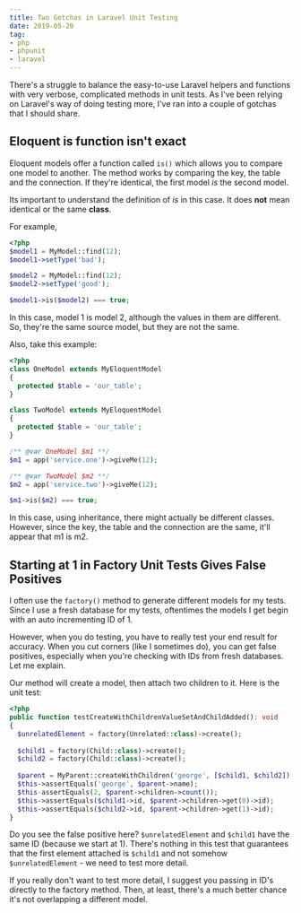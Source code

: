```yaml
---
title: Two Gotchas in Laravel Unit Testing
date: 2019-05-20
tag:
- php
- phpunit
- laravel
---
```

There's a struggle to balance the easy-to-use Laravel helpers and functions with very verbose, complicated methods in unit tests.  As I've been relying on Laravel's way of doing testing more, I've ran into a couple of gotchas that I should share.

<!--more-->

## Eloquent is function isn't exact

Eloquent models offer a function called `is()` which allows you to compare one model to another.  The method works by comparing the key, the table and the connection.  If they're identical, the first model _is_ the second model.

Its important to understand the definition of _is_ in this case.  It does **not** mean identical or the same **class**.

For example,

```php
<?php
$model1 = MyModel::find(12);
$model1->setType('bad');

$model2 = MyModel::find(12);
$model2->setType('good');

$model1->is($model2) === true;
```

In this case, model 1 is model 2, although the values in them are different.  So, they're the same source model, but they are not the same.

Also, take this example:

```php
<?php
class OneModel extends MyEloquentModel
{
  protected $table = 'our_table';
}

class TwoModel extends MyEloquentModel
{
  protected $table = 'our_table';
}

/** @var OneModel $m1 **/
$m1 = app('service.one')->giveMe(12);

/** @var TwoModel $m2 **/
$m2 = app('service.two')->giveMe(12);

$m1->is($m2) === true;
```

In this case, using inheritance, there might actually be different classes.  However, since the key, the table and the connection are the same, it'll appear that m1 is m2.

## Starting at 1 in Factory Unit Tests Gives False Positives

I often use the `factory()` method to generate different models for my tests.  Since I use a fresh database for my tests, oftentimes the models I get begin with an auto incrementing ID of 1.

However, when you do testing, you have to really test your end result for accuracy.  When you cut corners (like I sometimes do), you can get false positives, especially when you're checking with IDs from fresh databases.  Let me explain.

Our method will create a model, then attach two children to it.  Here is the unit test:

```php
<?php
public function testCreateWithChildrenValueSetAndChildAdded(): void
{
  $unrelatedElement = factory(Unrelated::class)->create();
  
  $child1 = factory(Child::class)->create();
  $child2 = factory(Child::class)->create();
  
  $parent = MyParent::createWithChildren('george', [$child1, $child2]);
  $this->assertEquals('george', $parent->name);
  $this-assertEquals(2, $parent->children->count());
  $this->assertEquals($child1->id, $parent->children->get(0)->id);
  $this->assertEquals($child2->id, $parent->children->get(1)->id);
}
```

Do you see the false positive here? `$unrelatedElement` and `$child1` have the same ID (because we start at 1).  There's nothing in this test that guarantees that the first element attached is `$child1` and not somehow `$unrelatedElement` - we need to test more detail.

If you really don't want to test more detail, I suggest you passing in ID's directly to the factory method.  Then, at least, there's a much better chance it's not overlapping a different model.